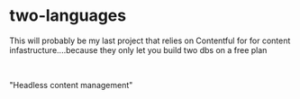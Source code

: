 # two-languages

This will probably be my last project that relies on Contentful for for content infastructure....because they only let you build two dbs on a free plan

</br>

"Headless content management"
